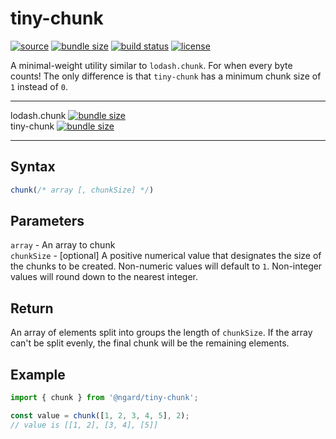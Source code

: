 # tiny-chunk

[![source](https://badgen.net/npm/v/@ngard/tiny-chunk)](https://www.npmjs.com/package/@ngard/tiny-chunk)
[![bundle size](https://badgen.net/bundlephobia/minzip/@ngard/tiny-chunk)](https://bundlephobia.com/result?p=@ngard/tiny-chunk)
[![build status](https://badgen.net/travis/NickGard/tiny-chunk)](https://travis-ci.org/NickGard/tiny-chunk)
[![license](https://badgen.net/badge/license/MIT/blue)](https://badgen.net/badge/license/MIT/blue)

A minimal-weight utility similar to `lodash.chunk`. For when every byte counts!
The only difference is that `tiny-chunk` has a minimum chunk size of `1` instead of `0`.

<hr/>

lodash.chunk [![bundle size](https://badgen.net/bundlephobia/minzip/lodash.chunk)](https://bundlephobia.com/result?p=lodash.chunk)
<br/>
tiny-chunk [![bundle size](https://badgen.net/bundlephobia/minzip/@ngard/tiny-chunk)](https://bundlephobia.com/result?p=@ngard/tiny-chunk)

<hr/>

## Syntax

```js
chunk(/* array [, chunkSize] */)
```

## Parameters

`array` - An array to chunk
<br/>
`chunkSize` - [optional] A positive numerical value that designates the size of the chunks to be created. Non-numeric values will default to `1`. Non-integer values will round down to the nearest integer.

## Return

An array of elements split into groups the length of `chunkSize`. If the array can't be split evenly, the final chunk will be the remaining elements.

## Example

```javascript
import { chunk } from '@ngard/tiny-chunk';

const value = chunk([1, 2, 3, 4, 5], 2);
// value is [[1, 2], [3, 4], [5]]
```
